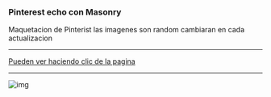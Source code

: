 ### Pinterest echo con Masonry

Maquetacion de Pinterist las imagenes son random cambiaran en cada actualizacion

<hr>

[Pueden ver haciendo clic de la pagina](https://martinhpcodecnoob.github.io/Pinterest_with_Masonry/)

<hr>

![img](/Pinterest_with_Masonry/IMG/Pinterest.PNG)
